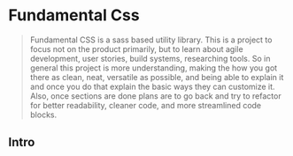 # Fundamental Css

>Fundamental CSS is a sass based utility library. This is a project to focus not on the product primarily, but to learn about agile development, user stories, build systems, researching tools. So in general this project is more understanding, making the how you got there as clean, neat, versatile as possible, and being able to explain it and once you do that explain the basic ways they can customize it. Also, once sections are done plans are to go back and try to refactor for better readability, cleaner code, and more streamlined code blocks.

## Intro


